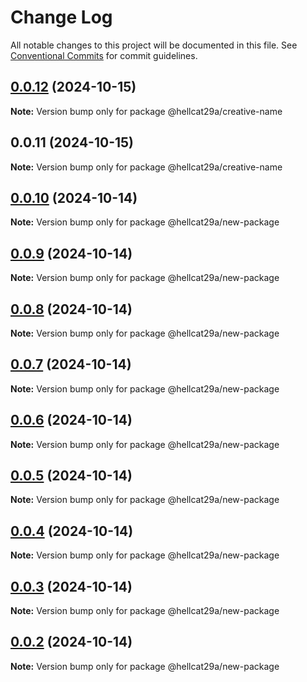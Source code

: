 # Change Log

All notable changes to this project will be documented in this file.
See [Conventional Commits](https://conventionalcommits.org) for commit guidelines.

## [0.0.12](https://github.com/hellcat29A/test-with-registry/compare/@hellcat29a/creative-name@0.0.11...@hellcat29a/creative-name@0.0.12) (2024-10-15)

**Note:** Version bump only for package @hellcat29a/creative-name

## 0.0.11 (2024-10-15)

**Note:** Version bump only for package @hellcat29a/creative-name

## [0.0.10](http://bitbucket.org/achraf-workspace/turbo-test/compare/@hellcat29a/new-package@0.0.9...@hellcat29a/new-package@0.0.10) (2024-10-14)

**Note:** Version bump only for package @hellcat29a/new-package

## [0.0.9](http://bitbucket.org/achraf-workspace/turbo-test/compare/@hellcat29a/new-package@0.0.8...@hellcat29a/new-package@0.0.9) (2024-10-14)

**Note:** Version bump only for package @hellcat29a/new-package

## [0.0.8](http://bitbucket.org/achraf-workspace/turbo-test/compare/@hellcat29a/new-package@0.0.7...@hellcat29a/new-package@0.0.8) (2024-10-14)

**Note:** Version bump only for package @hellcat29a/new-package

## [0.0.7](http://bitbucket.org/achraf-workspace/turbo-test/compare/@hellcat29a/new-package@0.0.6...@hellcat29a/new-package@0.0.7) (2024-10-14)

**Note:** Version bump only for package @hellcat29a/new-package

## [0.0.6](http://bitbucket.org/achraf-workspace/turbo-test/compare/@hellcat29a/new-package@0.0.5...@hellcat29a/new-package@0.0.6) (2024-10-14)

**Note:** Version bump only for package @hellcat29a/new-package

## [0.0.5](http://bitbucket.org/achraf-workspace/turbo-test/compare/@hellcat29a/new-package@0.0.4...@hellcat29a/new-package@0.0.5) (2024-10-14)

**Note:** Version bump only for package @hellcat29a/new-package

## [0.0.4](http://bitbucket.org/achraf-workspace/turbo-test/compare/@hellcat29a/new-package@0.0.3...@hellcat29a/new-package@0.0.4) (2024-10-14)

**Note:** Version bump only for package @hellcat29a/new-package

## [0.0.3](http://bitbucket.org/achraf-workspace/turbo-test/compare/@hellcat29a/new-package@0.0.2...@hellcat29a/new-package@0.0.3) (2024-10-14)

**Note:** Version bump only for package @hellcat29a/new-package

## [0.0.2](https://bitbucket.org/achraf-workspace/turbo-test/compare/@hellcat29a/new-package@1.0.1...@hellcat29a/new-package@0.0.2) (2024-10-14)

**Note:** Version bump only for package @hellcat29a/new-package
